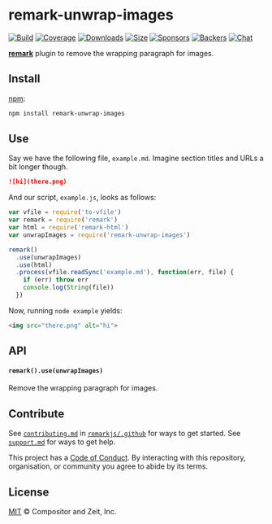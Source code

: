# remark-unwrap-images

[![Build][build-badge]][build]
[![Coverage][coverage-badge]][coverage]
[![Downloads][downloads-badge]][downloads]
[![Size][size-badge]][size]
[![Sponsors][sponsors-badge]][collective]
[![Backers][backers-badge]][collective]
[![Chat][chat-badge]][chat]

[**remark**][remark] plugin to remove the wrapping paragraph for images.

## Install

[npm][]:

```sh
npm install remark-unwrap-images
```

## Use

Say we have the following file, `example.md`.
Imagine section titles and URLs a bit longer though.

```markdown
![hi](there.png)
```

And our script, `example.js`, looks as follows:

```js
var vfile = require('to-vfile')
var remark = require('remark')
var html = require('remark-html')
var unwrapImages = require('remark-unwrap-images')

remark()
  .use(unwrapImages)
  .use(html)
  .process(vfile.readSync('example.md'), function(err, file) {
    if (err) throw err
    console.log(String(file))
  })
```

Now, running `node example` yields:

```markdown
<img src="there.png" alt="hi">
```

## API

#### `remark().use(unwrapImages)`

Remove the wrapping paragraph for images.

## Contribute

See [`contributing.md`][contributing] in [`remarkjs/.github`][health] for ways
to get started.
See [`support.md`][support] for ways to get help.

This project has a [Code of Conduct][coc].
By interacting with this repository, organisation, or community you agree to
abide by its terms.

## License

[MIT][license] © Compositor and Zeit, Inc.

<!-- Definitions -->

[build-badge]: https://img.shields.io/travis/remarkjs/remark-unwrap-images/master.svg

[build]: https://travis-ci.org/remarkjs/remark-unwrap-images

[coverage-badge]: https://img.shields.io/codecov/c/github/remarkjs/remark-unwrap-images.svg

[coverage]: https://codecov.io/github/remarkjs/remark-unwrap-images

[downloads-badge]: https://img.shields.io/npm/dm/remark-unwrap-images.svg

[downloads]: https://www.npmjs.com/package/remark-unwrap-images

[size-badge]: https://img.shields.io/bundlephobia/minzip/remark-unwrap-images.svg

[size]: https://bundlephobia.com/result?p=remark-unwrap-images

[sponsors-badge]: https://opencollective.com/unified/sponsors/badge.svg

[backers-badge]: https://opencollective.com/unified/backers/badge.svg

[collective]: https://opencollective.com/unified

[chat-badge]: https://img.shields.io/badge/join%20the%20community-on%20spectrum-7b16ff.svg

[chat]: https://spectrum.chat/unified/remark

[npm]: https://docs.npmjs.com/cli/install

[health]: https://github.com/remarkjs/.github

[contributing]: https://github.com/remarkjs/.github/blob/master/contributing.md

[support]: https://github.com/remarkjs/.github/blob/master/support.md

[coc]: https://github.com/remarkjs/.github/blob/master/code-of-conduct.md

[license]: license

[remark]: https://github.com/remarkjs/remark
